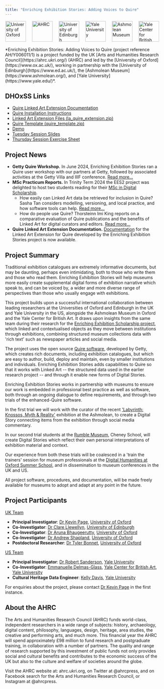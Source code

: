 ```yaml
---
title: "Enriching Exhibition Stories: Adding Voices to Quire"
---
```


<div style="display: flex; justify-content: center;">
    <img src="/community/projects/researchnetwork/ox_brand1_rev_rect.gif" alt="University of Oxford" height="67" style="margin-right: 20px;" />
    <img src="/community/projects/researchnetwork/UKRI_AHR_Council-Logo_Horiz-RGB.png" alt="AHRC" height="67" style="margin-right: 20px;" />
    <img src="/community/projects/ees2/edinburgh logo.png" alt="University of Edinburgh" height="67" style="margin-right: 20px;" />
    <img src="/community/projects/ees2/yale logo.png" alt="Yale University" height="67" style="margin-right: 20px;" />
    <img src="/community/projects/ees2/ashmolean logo.png" alt="Ashmolean Museum" height="67" style="margin-right: 20px;" />
    <img src="/community/projects/ees2/YCBA logo.png" alt="Yale Center for British Art" height="67" />
</div>
<br>
*Enriching Exhibition Stories: Adding Voices to Quire (project reference AH/Y006011/1) is a project funded by the UK [Arts and Humanities Research Council](https://ahrc.ukri.org/) (AHRC) and led by the [University of Oxford](https://www.ox.ac.uk/), working in partnership with the [University of Edinburgh](https://www.ed.ac.uk/), the [Ashmolean Museum](https://www.ashmolean.org/), and [Yale University](https://www.yale.edu/)*.

## DHOxSS Links
- [Quire Linked Art Extension Documentation](https://linked.art/community/projects/ees2/docs/quire)  
- [Quire Installation Instructions](https://linked.art/community/projects/ees2/docs/quire/quire_installation_instructions.docx)  
- [Linked Art Extension Files (la_quire_extension.zip)](https://linked.art/community/projects/ees2/docs/quire/la_quire_extension.zip)  
- [Quire Template (quire_template.zip)](https://drive.google.com/file/d/1Cfb7bfgQJeVR6THAWrk9QKwxeazKjgoM/view?usp=sharing)  
- [Demo](https://drive.google.com/file/d/1XFSEEqePwsPYl6PjCkpFOwyJLX73wLCS/view?usp=sharing)  
- [Tuesday Session Slides](https://linked.art/community/projects/ees2/docs/quire/slides.pdf)  
- [Thursday Session Exercise Sheet](https://linked.art/community/projects/ees2/docs/quire/exercise_sheet.docx)  

## Project News
- **Getty Quire Workshop.** In June 2024, Enriching Exhibition Stories ran a Quire user workshop with our partners at Getty, followed by associated activities at the Getty Villa and IIIF conference. [Read more…](https://linked.art/community/projects/ees2/news/quire_workshop)
- **MSc Practicum Reports.** In Trinity Term 2024 the EES2 project was delighted to host two students reading for their [MSc in Digital Scholarship](https://www.humanities.ox.ac.uk/mscdigsch).
    - How easily can Linked Art data be retrieved for inclusion in Quire? Sasha Tan considers modelling, versioning, and local practice, and how software tools can help. [Read more…](https://linked.art/community/projects/ees2/news/quire_workshop/linked_art_retrieval_tool_practicum)
    - How do people use Quire? Thorsteinn Imi King reports on a comparative evaluation of Quire publications and the benefits of Linked Art for digital curators and editors. [Read more...](https://linked.art/community/projects/ees2/news/quire_workshop/quire_comparison_practicum)
- **Quire Linked Art Extension Documentation.** [Documentation](https://linked.art/community/projects/ees2/docs/quire) for the Linked Art Extension for Quire developed by the Enriching Exhibition Stories project is now available.

## Project Summary
Traditional exhibition catalogues are extremely informative documents, but may be daunting, perhaps even intimidating, both to those who write them and those who read them. Enriching Exhibition Stories will help museums more easily create supplemental digital forms of exhibition narrative which speak to, and can be voiced by, a wider and more diverse range of perspectives than those who usually engage with exhibitions.

This project builds upon a successful international collaboration between leading researchers at the Universities of Oxford and Edinburgh in the UK and Yale University in the US, alongside the Ashmolean Museum in Oxford and the Yale Center for British Art. It draws upon insights from the same team during their research for the [Enriching Exhibition Scholarship project](https://www.sps.ed.ac.uk/research/research-project/enriching-exhibition-scholarship), which linked and contextualised objects as they move between institutions through exhibitions, combining structured museum collections data with 'rich text' such as newspaper articles and social media.

The project uses the open source [Quire software](https://quire.getty.edu/), developed by Getty, which creates rich documents, including exhibition catalogues, but which are easy to author, build, deploy and maintain, even by smaller institutions and individuals. Enriching Exhibition Stories adds capabilities to Quire so that it works with Linked Art -- the structured data used in the earlier research project -- and through it enable new forms of Digital Stories.

Enriching Exhibition Stories works in partnership with museums to ensure our work is embedded in professional best practice as well as software, both through an ongoing dialogue to define requirements, and through two trials of the enhanced-Quire software.

In the first trial we will work with the curator of the recent ['Labyrinth: Knossos, Myth & Reality'](https://www.ashmolean.org/exhibition/labyrinth-knossos-myth-reality) exhibition at the Ashmolean, to create a Digital Story connecting items from the exhibition through social media commentary.

In our second trial students at the [Rumble Museum](http://www.rumblemuseum.org.uk/), Cheney School, will create Digital Stories which reflect their own personal interpretations of exhibition material and context.

Our experience from both these trials will be coalesced in a 'train the trainers' session for museum professionals at the [Digital Humanities at Oxford Summer School](https://digitalscholarship.web.ox.ac.uk/digital-humanities-oxford-summer-school), and in dissemination to museum conferences in the UK and US.

All project software, procedures, and documentation, will be made freely available for museums to adopt and adapt at any point in the future.

## Project Participants

<u>UK Team</u>

- **Principal Investigator**: [Dr Kevin Page](https://eng.ox.ac.uk/people/kevin-page/), [University of Oxford](https://www.ox.ac.uk/)
- **Co-Investigator**: [Dr Clare Llewellyn](https://www.sps.ed.ac.uk/staff/clare-llewellyn), [University of Edinburgh](https://www.ed.ac.uk/)
- **Co-Investigator**: [Dr Aruna Bhaugeerutty](https://www.linkedin.com/in/arunab/), [University of Oxford](https://www.ox.ac.uk/)
- **Co-Investigator**: [Dr Andrew Shapland](https://www.ashmolean.org/people/andrew-shapland), [University of Oxford](https://www.ox.ac.uk/)
- **Postdoctoral Researcher**: [Dr Tyler Bonnet](https://eng.ox.ac.uk/people/tyler-bonnet/), [University of Oxford](https://www.ox.ac.uk/)

<u>US Team</u>

- **Principal Investigator**: [Dr Robert Sanderson](https://www.linkedin.com/in/robert-sanderson/), [Yale University](https://www.yale.edu/)
- **Co-Investigator**: [Emmanuelle Delmas-Glass](https://www.linkedin.com/in/emmanuelle-delmas-glass-3929343/), [Yale Center for British Art](https://britishart.yale.edu/), [Yale University](https://www.yale.edu/)
- **Cultural Heritage Data Engineer**: [Kelly Davis](https://www.linkedin.com/in/daviskellyk/), [Yale University](https://www.yale.edu/)

For enquiries about the project, please contact [Dr Kevin Page](https://eng.ox.ac.uk/people/kevin-page/) in the first instance.

## About the AHRC
The Arts and Humanities Research Council (AHRC) funds world-class, independent researchers in a wide range of subjects: history, archaeology, digital content, philosophy, languages, design, heritage, area studies, the creative and performing arts, and much more. This financial year the AHRC will spend approximately £98 million to fund research and postgraduate training, in collaboration with a number of partners. The quality and range of research supported by this investment of public funds not only provides social and cultural benefits and contributes to the economic success of the UK but also to the culture and welfare of societies around the globe.
 
Visit the AHRC website at: ahrc.ukri.org, on Twitter at @ahrcpress, and on Facebook search for the Arts and Humanities Research Council, or Instagram at @ahrcpress.

